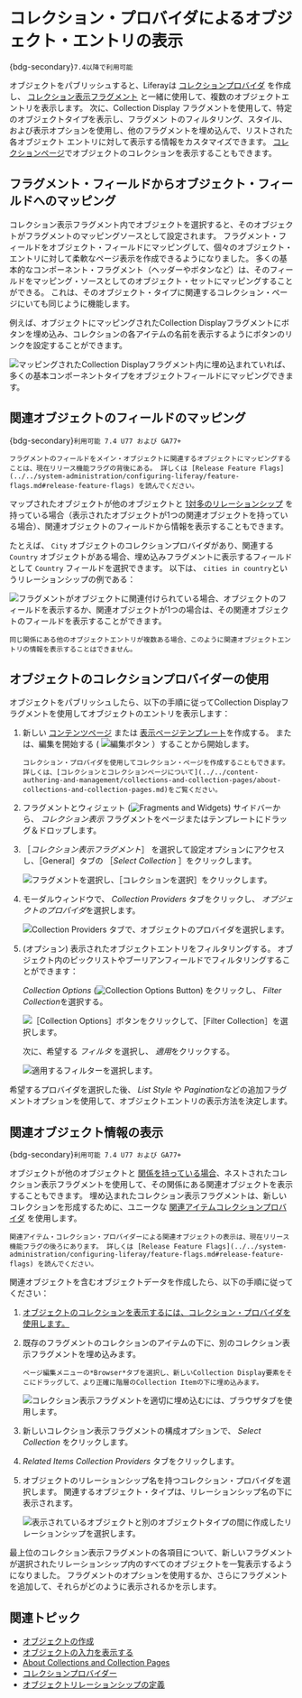 # コレクション・プロバイダによるオブジェクト・エントリの表示

{bdg-secondary}`7.4以降で利用可能`

オブジェクトをパブリッシュすると、Liferayは [コレクションプロバイダ](../../content-authoring-and-management/collections-and-collection-pages/collection-provider.md) を作成し、 [コレクション表示フラグメント](../../site-building/displaying-content/additional-content-display-options/displaying-collections.md#adding-a-collection-display-fragment-to-a-page) と一緒に使用して、複数のオブジェクトエントリを表示します。 次に、Collection Display フラグメントを使用して、特定のオブジェクトタイプを表示し、フラグメン トのフィルタリング、スタイル、および表示オプションを使用し、他のフラグメントを埋め込んで、リストされた各オブジェクト エントリに対して表示する情報をカスタマイズできます。 [コレクションページ](../../site-building/displaying-content/additional-content-display-options/displaying-collections.md#displaying-collections-on-a-collection-page)でオブジェクトのコレクションを表示することもできます。

## フラグメント・フィールドからオブジェクト・フィールドへのマッピング

コレクション表示フラグメント内でオブジェクトを選択すると、そのオブジェクトがフラグメントのマッピングソースとして設定されます。 フラグメント・フィールドをオブジェクト・フィールドにマッピングして、個々のオブジェクト・エントリに対して柔軟なページ表示を作成できるようになりました。 多くの基本的なコンポーネント・フラグメント（ヘッダーやボタンなど）は、そのフィールドをマッピング・ソースとしてのオブジェクト・セットにマッピングすることができる。 これは、そのオブジェクト・タイプに関連するコレクション・ページにいても同じように機能します。

例えば、オブジェクトにマッピングされたCollection Displayフラグメントにボタンを埋め込み、コレクションの各アイテムの名前を表示するようにボタンのリンクを設定することができます。

![マッピングされたCollection Displayフラグメント内に埋め込まれていれば、多くの基本コンポーネントタイプをオブジェクトフィールドにマッピングできます。](./displaying-object-entries-with-collection-providers/images/01.png)

## 関連オブジェクトのフィールドのマッピング

{bdg-secondary}`利用可能 7.4 U77 および GA77+`

```{important}
フラグメントのフィールドをメイン・オブジェクトに関連するオブジェクトにマッピングすることは、現在リリース機能フラグの背後にある。 詳しくは [Release Feature Flags](../../system-administration/configuring-liferay/feature-flags.md#release-feature-flags) を読んでください。
```

マップされたオブジェクトが他のオブジェクトと [1対多のリレーションシップ](./creating-and-managing-objects/relationships/defining-object-relationships.md) を持っている場合（表示されたオブジェクトが1つの関連オブジェクトを持っている場合）、関連オブジェクトのフィールドから情報を表示することもできます。

たとえば、 `City` オブジェクトのコレクションプロバイダがあり、関連する `Country` オブジェクトがある場合、埋め込みフラグメントに表示するフィールドとして `Country` フィールドを選択できます。 以下は、 `cities in country`というリレーションシップの例である：

![フラグメントがオブジェクトに関連付けられている場合、オブジェクトのフィールドを表示するか、関連オブジェクトが1つの場合は、その関連オブジェクトのフィールドを表示することができます。](./displaying-object-entries-with-collection-providers/images/02.png)

```{note}
同じ関係にある他のオブジェクトエントリが複数ある場合、このように関連オブジェクトエントリの情報を表示することはできません。
```

## オブジェクトのコレクションプロバイダーの使用

オブジェクトをパブリッシュしたら、以下の手順に従ってCollection Displayフラグメントを使用してオブジェクトのエントリを表示します：

1. 新しい [コンテンツページ](../../site-building/creating-pages/using-content-pages.md) または [表示ページテンプレート](../../site-building/displaying-content/using-display-page-templates/creating-and-managing-display-page-templates.md)を作成する。 または、編集を開始する ( ![編集ボタン](../../images/icon-edit-pencil.png) ）することから開始します。

   ```{note}
   コレクション・プロバイダを使用してコレクション・ページを作成することもできます。 詳しくは、[コレクションとコレクションページについて](../../content-authoring-and-management/collections-and-collection-pages/about-collections-and-collection-pages.md)をご覧ください。
   ```

1. フラグメントとウィジェット (![Fragments and Widgets](../../images/icon-plus.png)) サイドバーから、 *コレクション表示* フラグメントをページまたはテンプレートにドラッグ＆ドロップします。

1. ［*コレクション表示フラグメント*］ を選択して設定オプションにアクセスし、［General］タブの ［*Select Collection* ］をクリックします。

   ![フラグメントを選択し、［コレクションを選択］をクリックします。](../objects/displaying-object-entries-with-collection-providers/images/03.png)

1. モーダルウィンドウで、 *Collection Providers* タブをクリックし、 *オブジェクトのプロバイダ*を選択します。

   ![Collection Providers タブで、オブジェクトのプロバイダを選択します。](./displaying-object-entries-with-collection-providers/images/04.png)

1. (オプション) 表示されたオブジェクトエントリをフィルタリングする。 オブジェクト内のピックリストやブーリアンフィールドでフィルタリングすることができます：

   *Collection Options* (![Collection Options Button](../../images/icon-actions.png)) をクリックし、 *Filter Collection*を選択する。

   ![［Collection Options］ボタンをクリックして、［Filter Collection］を選択します。](./displaying-object-entries-with-collection-providers/images/05.png)

   次に、希望する *フィルタ* を選択し、 *適用*をクリックする。

   ![適用するフィルターを選択します。](./displaying-object-entries-with-collection-providers/images/06.png)

希望するプロバイダを選択した後、 *List Style* や *Pagination*などの追加フラグメントオプションを使用して、オブジェクトエントリの表示方法を決定します。

## 関連オブジェクト情報の表示

{bdg-secondary}`利用可能 7.4 U77 および GA77+`

オブジェクトが他のオブジェクトと [関係を持っている場合](./creating-and-managing-objects/relationships/defining-object-relationships.md)、ネストされたコレクション表示フラグメントを使用して、その関係にある関連オブジェクトを表示することもできます。 埋め込まれたコレクション表示フラグメントは、新しいコレクションを形成するために、ユニークな [関連アイテムコレクションプロバイダ](../../content-authoring-and-management/collections-and-collection-pages/collection-provider.md#related-items-collections-providers) を使用します。

```{important}
関連アイテム・コレクション・プロバイダーによる関連オブジェクトの表示は、現在リリース機能フラグの後ろにあります。 詳しくは [Release Feature Flags](../../system-administration/configuring-liferay/feature-flags.md#release-feature-flags) を読んでください。
```

関連オブジェクトを含むオブジェクトデータを作成したら、以下の手順に従ってください：

1. [オブジェクトのコレクションを表示するには、コレクション・プロバイダを使用します。](#using-the-collection-provider-for-objects)

1. 既存のフラグメントのコレクションのアイテムの下に、別のコレクション表示フラグメントを埋め込みます。

   ```{tip}
   ページ編集メニューの*Browser*タブを選択し、新しいCollection Display要素をそこにドラッグして、より正確に階層のCollection Itemの下に埋め込みます。
   ```

   ![コレクション表示フラグメントを適切に埋め込むには、ブラウザタブを使用します。](./displaying-object-entries-with-collection-providers/images/07.png)

1. 新しいコレクション表示フラグメントの構成オプションで、 *Select Collection* をクリックします。

1. *Related Items Collection Providers* タブをクリックします。

1. オブジェクトのリレーションシップ名を持つコレクション・プロバイダを選択します。 関連するオブジェクト・タイプは、リレーションシップ名の下に表示されます。

   ![表示されているオブジェクトと別のオブジェクトタイプの間に作成したリレーションシップを選択します。](./displaying-object-entries-with-collection-providers/images/08.png)

最上位のコレクション表示フラグメントの各項目について、新しいフラグメントが選択されたリレーションシップ内のすべてのオブジェクトを一覧表示するようになりました。 フラグメントのオプションを使用するか、さらにフラグメントを追加して、それらがどのように表示されるかを示します。

## 関連トピック

* [オブジェクトの作成](./creating-and-managing-objects/creating-objects.md)
* [オブジェクトの入力を表示する](./displaying-object-entries.md)
* [About Collections and Collection Pages](../../content-authoring-and-management/collections-and-collection-pages/about-collections-and-collection-pages.md)
* [コレクションプロバイダー](../../content-authoring-and-management/collections-and-collection-pages/collection-provider.md)
* [オブジェクトリレーションシップの定義](./creating-and-managing-objects/relationships/defining-object-relationships.md)
